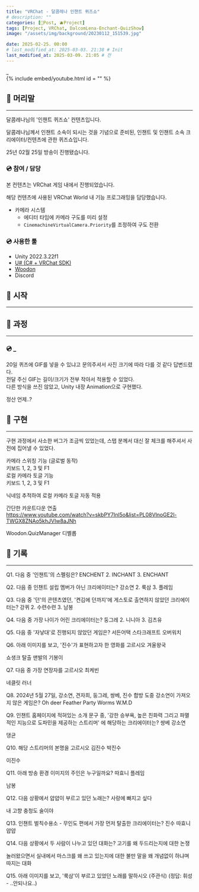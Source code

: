 ```yaml
---
title: "VRChat - 달콤레나 인챈트 퀴즈쇼"
# description: ""
categories: [📀Post, 🫐Project]
tags: [Project, VRChat, DalcomLena-Enchant-QuizShow]
image: "/assets/img/background/20230112_151539.jpg"

date: 2025-02-25. 00:00
# last_modified_at: 2025-03-03. 21:38 # Init
last_modified_at: 2025-03-09. 21:05 # 전
---
```


_  
{% include embed/youtube.html id = "" %}

## 📀 머리말

---

달콤레나님의 '인챈트 퀴즈쇼' 컨텐츠입니다.  

달콤레나님께서 인챈트 소속이 되시는 것을 기념으로 준비된, 인챈트 및 인챈트 소속 크리에이터/컨텐츠에 관한 퀴즈쇼입니다.  

25년 02월 25일 방송이 진행됐습니다.  

### 💿 참여 / 담당

본 컨텐츠는 VRChat 게임 내에서 진행되었습니다.  

해당 컨텐츠에 사용된 VRChat World 내 기능 프로그래밍을 담당했습니다.  

- 카메라 시스템
  - 에디터 타임에 카메라 구도를 미리 설정
  - `CinemachineVirtualCamera.Priority`를 조정하여 구도 전환

### 💿 사용한 툴

- Unity 2022.3.22f1
- [U# (C# + VRChat SDK)](https://udonsharp.docs.vrchat.com/)
- [Woodon](https://github.com/wrchat/Woodon)
- Discord

## 📀 시작

---

## 📀 과정

---

### 💿 _

20일 퀴즈에 GIF를 넣을 수 있냐고 문의주셔서 사진 크기에 따라 다를 것 같다 답변드렸다.  
전달 주신 GIF는 길이/크기가 전부 작아서 적용할 수 있었다.  
다른 방식을 쓰진 않았고, Unity 내장 Animation으로 구현했다.  

정산 언제..?  

## 📀 구현

---

구현 과정에서 사소한 버그가 조금씩 있었는데, 스탭 분께서 대신 잘 체크를 해주셔서 사전에 집어낼 수 있었다.  

카메라 스위칭 기능 (글로벌 동작)  
키보드 1, 2, 3 및 F1  
로컬 카메라 토글 기능  
키보드 1, 2, 3 및 F1  

닉네임 추적하여 로컬 카메라 토글 자동 적용  

간단한 카운트다운 연출  
<https://www.youtube.com/watch?v=skbPY7Inl5o&list=PL08VlnoGE2l-TWGX8ZNAo5khJVIw8aJNh>  

Woodon.QuizManager 디벨롭  

## 📀 기록

---

Q1. 다음 중 '인챈트'의 스펠링은?
ENCHENT 2. INCHANT 3. ENCHANT


Q2. 다음 중 인챈트 설립 멤버가 아닌 크리에이터는?
강소연 2. 룩삼 3. 플레임


Q3. 다음 중 '던'의 콘텐츠였던, '켠김에 던까지'에 게스토로 출연하지 않았던 크리에이터는?
강퀴
 2. 수련수련 3. 남봉


Q4. 다음 중 가장 나이가 어린 크리에이터는?
둥그레
 2. 니니아 3. 김츠유


Q5. 다음 중 '자낳대'로 진행되지 않았던 게임은?
서든어택
스타크래프트
오버워치



Q6. 아래 이미지를 보고, '진수'가 표현하고자 한 영화를 고르시오
겨울왕국

쇼생크 탈출
맨발의 기봉이


Q7. 다음 중 가장 연장자를 고르시오
최케빈

네클릿
러너


Q8. 2024년 5월 27일, 강소연, 견자희, 둥그레, 쌍베, 진수 합방 도중 강소연이 가져오지 않은 게임은?
Oh deer
Feather Party
Worms W.M.D



Q9. 인챈트 홈페이지에 적혀있는 소개 문구 중, '강한 승부욕, 높은 친화력 그리고 파멸적인 지능으로 도파민을 제공하는 스트리머' 에 해당하는 크리에이터는?
쌍베
강소연

댕균


Q10. 해당 스트리머의 본명을 고르시오
김진수
박진수

이진수


Q11. 아래 방송 환경 이미지의 주인은 누구일까요?
따효니
플레임

남봉


Q12. 다음 상황에서 얍얍이 부르고 있던 노래는?
사랑에 빠지고 싶다

내 고향 충청도
술이야


Q13. 인챈트 벌칙수용소 - 무인도 편에서 가장 먼저 탈출한 크리에이터는?
진수
따효니
얍얍



Q14. 다음 상황에서 두 사람이 나누고 있던 대화는?
고기를 왜 두드리는지에 대한 논쟁

놀러왔으면서 실내에서 마스크를 왜 쓰고 있는지에 대한 불만
말을 왜 개념없이 하냐며 따지는 대화


Q15. 아래 이미지를 보고, '룩삼'이 부르고 있었던 노래를 말하시오 (주관식)
(정답: 휘성 - ..안되나요..)